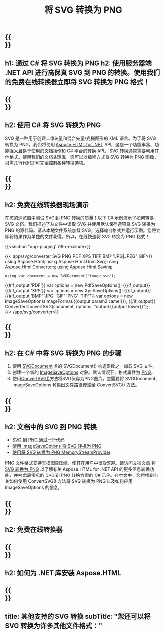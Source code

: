﻿---
translation: true
template: /templates/_template-conversion-child.md
title: 将 SVG 转换为 PNG
description: 在 C# 中将 SVG 转换为 PNG。在 ASP.NET 或任何 .NET 应用程序中轻松使用转换器 API。免费试用在线 SVG 到 PNG 转换器！
url: /net/conversion/svg-to-png/
family: html
platformtag: net
feature: conversion
informat: SVG
outformat: PNG
otherformats: PDF XPS GIF JPEG BMP TIFF
---

{{<section banner>}}
---
h1: 通过 C# 将 SVG 转换为 PNG
h2: 使用服务器端 .NET API 进行高保真 SVG 到 PNG 的转换。使用我们的免费在线转换器立即将 SVG 转换为 PNG 格式！
---

{{<section overview>}}
---
h2: 使用 C# 将 SVG 转换为 PNG
---

SVG 是一种用于创建二维矢量和混合矢量/光栅图形的 XML 语言。为了将 SVG 转换为 PNG，我们将使用 [Aspose.HTML for .NET](https://products.aspose.com/html/net/) API，这是一个功能丰富、功能强大且易于使用的文档操作和 C# 平台的转换 API。 SVG 转换通常需要利用其他格式。使用我们的文档处理库，您可以以编程方式将 SVG 转换为 PNG 图像，只需几行代码即可完全控制各种转换选项。

{{<section demos>}}
---
h2: 免费在线转换器现场演示
---

在您的浏览器中测试 SVG 到 PNG 转换的质量！以下 C# 示例演示了如何转换 SVG 文档。我们描述了从文件中读取 SVG 并使用默认保存选项将 SVG 转换为 PNG 的源代码。请从本地文件系统加载 SVG，选择输出格式并运行示例。您将立即将结果作为单独的文件获得。所以，在线快速将 SVG 转换为 PNG 格式！

{{<section "app-pluging" i18n-exclude>}}

{{< app/svg/converter SVG PNG PDF XPS TIFF BMP "JPG|JPEG" GIF>}}
using Aspose.Html;
using Aspose.Html.Dom.Svg;
using Aspose.Html.Converters;
using Aspose.Html.Saving;

    using var document = new SVGDocument("image.svg");
{{#if_output 'PDF'}}
    var options = new PdfSaveOptions();
{{/if_output}}
{{#if_output 'XPS'}}
    var options = new XpsSaveOptions();
{{/if_output}}
{{#if_output 'BMP' 'JPG' 'GIF' 'PNG' 'TIFF'}}
    var options = new ImageSaveOptions(ImageFormat.{{output param2 camel}});
{{/if_output}}
    Converter.ConvertSVG(document, options, "output.{{output lower}}");   
{{< /app/svg/converter>}}


{{<section steps>}}
---
h2: 在 C# 中将 SVG 转换为 PNG 的步骤
---
1. 使用 [SVGDocument](https://reference.aspose.com/html/net/aspose.html.dom.svg/svgdocument/) 类的 SVGDocument() 构造函数之一加载 SVG 文件。
1. 创建一个新的 [ImageSaveOptions](https://reference.aspose.com/html/net/aspose.html.saving/imagesaveoptions/) 对象。默认情况下，格式属性为 [PNG](https://reference.aspose.com/html/net/aspose.html.rendering.image/imageformat/)。
1. 使用[ConvertSVG()](https://reference.aspose.com/html/net/aspose.html.converters/converter/convertsvg/#convertsvg_3)方法将SVG保存为PNG图片。您需要将 SVGDocument、ImageSaveOptions 和输出文件路径传递给 ConvertSVG() 方法。

{{<section documentation>}}
---
h2: 文档中的 SVG 到 PNG 转换
---

  - <a href="https://docs.aspose.com/html/net/converting-between-formats/svg-to-png/#svg-to-png-by-a-single-line-of-code " target="_blank">SVG 到 PNG 通过一行代码</a>
  - <a href="https://docs.aspose.com/html/net/converting-between-formats/svg-to-png/#convert-svg-to-png-using-imagesaveoptions" target="_blank" >使用 ImageSaveOptions 将 SVG 转换为 PNG</a>
  - <a href="https://docs.aspose.com/html/net/converting-between-formats/svg-to-png/#output-stream-providers" target="_blank">使用将 SVG 转换为 PNG MemoryStreamProvider</a>

PNG 文件格式支持无损图像压缩，使其在用户中很受欢迎。请访问文档文章 [将 SVG 转换为 PNG](https://docs.aspose.com/html/net/converting-between-formats/svg-to-png/) 以了解有关 Aspose.HTML for .NET API 的更多信息转换功能，并考虑最常见的 SVG 到 PNG 转换方案的 C# 示例。在本文中，您将找到有关如何使用 ConvertSVG() 方法将 SVG 转换为 PNG 以及如何应用 ImageSaveOptions 的信息。

{{<section online-converters>}}
---
h2: 免费在线转换器
---

{{<section get-started>}}
---
h2: 如何为 .NET 库安装 Aspose.HTML
---

{{<section other-conversions>}}
---
title: 其他支持的 SVG 转换
subTitle: "您还可以将 SVG 转换为许多其他文件格式："
---